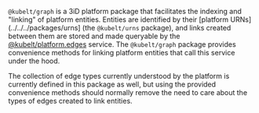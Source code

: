 `@kubelt/graph` is a 3iD platform package that facilitates the indexing and "linking" of platform entities. Entities are identified by their [platform URNs](../../../packages/urns] (the `@kubelt/urns` package), and links created between them are stored and made queryable by the [@kubelt/platform.edges](../../../platform/edges) service. The `@kubelt/graph` package provides convenience methods for linking platform entities that call this service under the hood.

The collection of edge types currently understood by the platform is currently defined in this package as well, but using the provided convenience methods should normally remove the need to care about the types of edges created to link entities.
